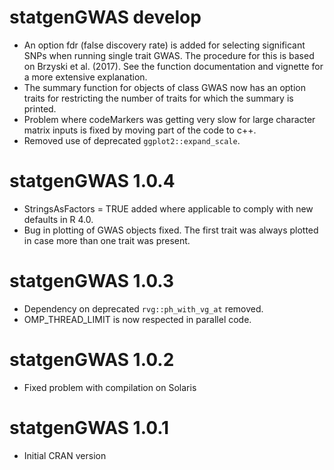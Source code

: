 # statgenGWAS develop

* An option fdr (false discovery rate) is added for selecting significant SNPs when running single trait GWAS. The procedure for this is based on Brzyski et al. (2017). See the function documentation and vignette for a more extensive explanation.
* The summary function for objects of class GWAS now has an option traits for restricting the number of traits for which the summary is printed.
* Problem where codeMarkers was getting very slow for large character matrix inputs is fixed by moving part of the code to c++.
* Removed use of deprecated `ggplot2::expand_scale`.

# statgenGWAS 1.0.4

* StringsAsFactors = TRUE added where applicable to comply with new defaults in R 4.0.
* Bug in plotting of GWAS objects fixed. The first trait was always plotted in case more than one trait was present.

# statgenGWAS 1.0.3

* Dependency on deprecated `rvg::ph_with_vg_at` removed.
* OMP_THREAD_LIMIT is now respected in parallel code.

# statgenGWAS 1.0.2

* Fixed problem with compilation on Solaris

# statgenGWAS 1.0.1

* Initial CRAN version
